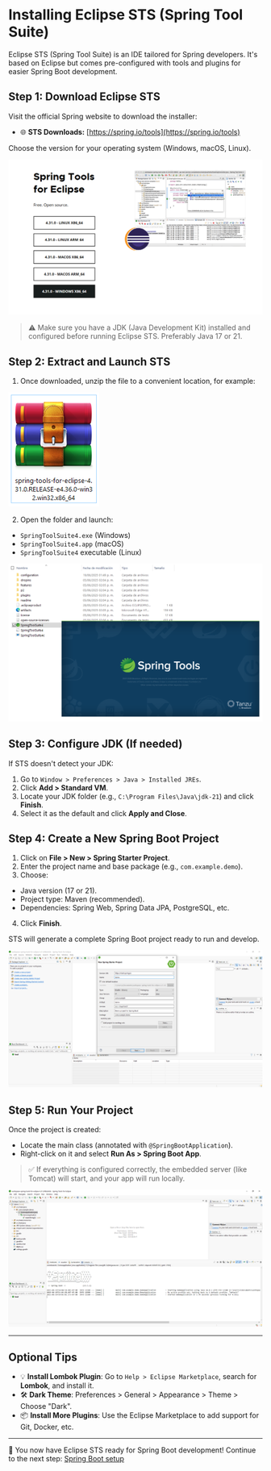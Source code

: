 # Installing Eclipse STS (Spring Tool Suite)

Eclipse STS (Spring Tool Suite) is an IDE tailored for Spring developers. It's based on Eclipse but comes pre-configured with tools and plugins for easier Spring Boot development.

## Step 1: Download Eclipse STS

Visit the official Spring website to download the installer:

- 🌐 **STS Downloads:** [https://spring.io/tools](https://spring.io/tools)

Choose the version for your operating system (Windows, macOS, Linux).

![Eclipse STS](img/eclipse_1.png)

> ⚠️ Make sure you have a JDK (Java Development Kit) installed and configured before running Eclipse STS. Preferably Java 17 or 21.

## Step 2: Extract and Launch STS

1. Once downloaded, unzip the file to a convenient location, for example:

![Eclipse STS](img/eclipse_2.png)

2. Open the folder and launch:

- `SpringToolSuite4.exe` (Windows)
- `SpringToolSuite4.app` (macOS)
- `SpringToolSuite4` executable (Linux)

![Eclipse STS](img/eclipse_3.png)

## Step 3: Configure JDK (If needed)

If STS doesn't detect your JDK:

1. Go to `Window > Preferences > Java > Installed JREs`.
2. Click **Add > Standard VM**.
3. Locate your JDK folder (e.g., `C:\Program Files\Java\jdk-21`) and click **Finish**.
4. Select it as the default and click **Apply and Close**.

## Step 4: Create a New Spring Boot Project

1. Click on **File > New > Spring Starter Project**.
2. Enter the project name and base package (e.g., `com.example.demo`).
3. Choose:

- Java version (17 or 21).
- Project type: Maven (recommended).
- Dependencies: Spring Web, Spring Data JPA, PostgreSQL, etc.

4. Click **Finish**.

STS will generate a complete Spring Boot project ready to run and develop.

![Eclipse STS](img/eclipse_4.png)

## Step 5: Run Your Project

Once the project is created:

- Locate the main class (annotated with `@SpringBootApplication`).
- Right-click on it and select **Run As > Spring Boot App**.

> ✅ If everything is configured correctly, the embedded server (like Tomcat) will start, and your app will run locally.

![Eclipse STS](img/eclipse_5.png)

---

## Optional Tips

- 💡 **Install Lombok Plugin**: Go to `Help > Eclipse Marketplace`, search for **Lombok**, and install it.
- 🛠️ **Dark Theme**: Preferences > General > Appearance > Theme > Choose "Dark".
- 📦 **Install More Plugins**: Use the Eclipse Marketplace to add support for Git, Docker, etc.

---

🎉 You now have Eclipse STS ready for Spring Boot development! Continue to the next step: [Spring Boot setup](springboot.md)
